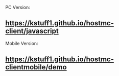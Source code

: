 PC Version:
## https://kstuff1.github.io/hostmc-client/javascript ##

Mobile Version:
## https://kstuff1.github.io/hostmc-clientmobile/demo ##
